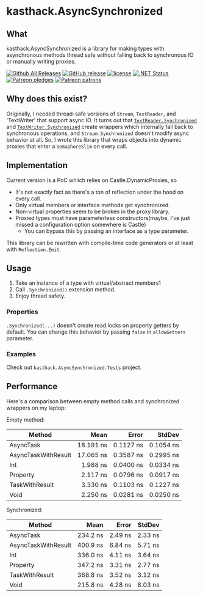 # kasthack.AsyncSynchronized

## What

kasthack.AsyncSynchronized is a library for making types with asynchronous methods thread safe without falling back to synchronous IO or manually writing proxies.

[![Github All Releases](https://img.shields.io/github/downloads/kasthack-labs/kasthack.AsyncSynchronized/total.svg)](https://github.com/kasthack-labs/kasthack.AsyncSynchronized/releases/latest)
[![GitHub release](https://img.shields.io/github/release/kasthack-labs/kasthack.AsyncSynchronized.svg)](https://github.com/kasthack-labs/kasthack.AsyncSynchronized/releases/latest)
[![license](https://img.shields.io/github/license/kasthack-labs/kasthack.AsyncSynchronized.svg)](LICENSE)
[![.NET Status](https://github.com/kasthack-labs/kasthack.AsyncSynchronized/workflows/.NET/badge.svg)](https://github.com/kasthack-labs/kasthack.AsyncSynchronized/actions?query=workflow%3A.NET)
[![Patreon pledges](https://img.shields.io/endpoint.svg?url=https%3A%2F%2Fshieldsio-patreon.vercel.app%2Fapi%3Fusername%3Dkasthack%26type%3Dpledges&style=flat)](https://patreon.com/kasthack)
[![Patreon patrons](https://img.shields.io/endpoint.svg?url=https%3A%2F%2Fshieldsio-patreon.vercel.app%2Fapi%3Fusername%3Dkasthack%26type%3Dpatrons&style=flat)](https://patreon.com/kasthack)

## Why does this exist?

Originally, I needed thread-safe versions of `Stream`, `TextReader`, and 'TextWriter' that support async IO. It turns out that [`TextReader.Synchronized`](https://source.dot.net/#System.Private.CoreLib/TextReader.cs,382) and [`TextWriter.Synchronized`](https://source.dot.net/#System.Private.CoreLib/TextWriter.cs,861) create wrappers which internally fall back to synchronous operations, and `Stream.Synchronized` doesn't modify async behavior at all. So, I wrote this library that wraps objects into dynamic proxies that enter a `SemaphoreSlim` on every call.

## Implementation

Current version is a PoC whiich relies on Castle.DynamicProxies, so

* It's not exactly fact as there's a ton of reflection under the hood on every call.
* Only virtual members or interface methods get synchronized.
* Non-virtual properties seem to be broken in the proxy library.
* Proxied types must have parameterless constructors(maybe, I've just missed a configuration option somewhere is Castle)
	* You can bypass this by passing an interface as a type parameter.

This library can be rewritten with compile-time code generators or at least with `Reflection.Emit`.

## Usage

1. Take an instance of a type with virtual/abstract members1
2. Call `.Synchronized()` extension method.
3. Enjoy thread safety.


### Properties

`.Synchronized(...)` doesn't create read locks on property getters by default. You can change this behavior by passing `false` in `allowGetters` parameter. 

### Examples

Check out `kasthack.AsyncSynchronized.Tests` project.

## Performance

Here's a comparison between empty method calls and synchronized wrappers on my laptop:

Empty method:

|              Method |      Mean |     Error |    StdDev |
|-------------------- |----------:|----------:|----------:|
|           AsyncTask | 18.191 ns | 0.1127 ns | 0.1054 ns |
| AsyncTaskWithResult | 17.065 ns | 0.3587 ns | 0.2995 ns |
|                 Int |  1.988 ns | 0.0400 ns | 0.0334 ns |
|            Property |  2.117 ns | 0.0796 ns | 0.0917 ns |
|      TaskWithResult |  3.330 ns | 0.1103 ns | 0.1227 ns |
|                Void |  2.250 ns | 0.0281 ns | 0.0250 ns |

Synchronized:

|              Method |     Mean |   Error |  StdDev |
|-------------------- |---------:|--------:|--------:|
|           AsyncTask | 234.2 ns | 2.49 ns | 2.33 ns |
| AsyncTaskWithResult | 400.9 ns | 6.84 ns | 5.71 ns |
|                 Int | 336.0 ns | 4.11 ns | 3.64 ns |
|            Property | 347.2 ns | 3.31 ns | 2.77 ns |
|      TaskWithResult | 368.8 ns | 3.52 ns | 3.12 ns |
|                Void | 215.8 ns | 4.28 ns | 8.03 ns |